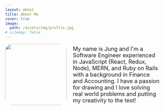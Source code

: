 ```yaml
---
layout: about
title: About Me
cover: true
image: 
  path: /assets/img/profile.jpg
# sitemap: false
---
```


<div class="main">
    <img class="profile-image" src="https://app-amica-seeds.s3.amazonaws.com/profile.jpg">
    <div class="about-me-text">My name is Jung and I'm a Software Engineer experienced in JavaScript (React, Redux, Node), MERN, and Ruby on Rails with a background in Finance and Accounting. I have a passion for drawing and I love solving real world problems and putting my creativity to the test! </div>
<div><style>
    .main {
        display: flex;
        flex-direction: row;
        align-items: center;
    }
    .profile-image {
        width: 200px;
        /* height: 100px; */
        border-radius: 20px;
    }
    .about-me-text {
        font-size: 18px;
        margin-left: 20px;
    }

</style>




